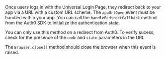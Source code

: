 <!--markdownlint-disable MD041 -->

Once users logs in with the Universal Login Page, they redirect back to your app via a URL with a custom URL scheme. The `appUrlOpen` event must be handled within your app. You can call the `handleRedirectCallback` method from the Auth0 SDK to initialize the authentication state.

You can only use this method on a redirect from Auth0. To verify sucess, check for the presence of the `code` and `state` parameters in the URL.

The `Browser.close()` method should close the browser when this event is raised.
